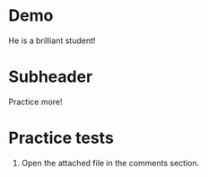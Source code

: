 # Demo

He is a brilliant student!


# Subheader

Practice more!

# Practice tests
1. Open the attached file in the comments section.